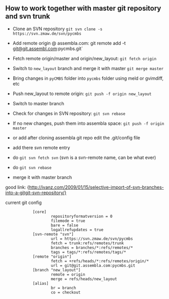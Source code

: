 ## How to work together with master git repository and svn trunk

 * Clone an SVN repository `git svn clone -s https://svn.zmaw.de/svn/pycmbs`
 * Add remote origin @ assembla.com: git remote add -t git@git.assembl.com:pycmbs.git`
 * Fetch remote origin/master and origin/new_layout: `git fetch origin`
 * Switch to `new_layout` branch and merge it with master `git merge master`
 * Bring changes in `pyCMBS` folder into `pycmbs` folder using meld or gvimdiff, etc
 * Push new_layout to remote origin: `git push -f origin new_layout`
 * Switch to master branch
 * Check for changes in SVN repository: `git svn rebase`
 * If no new changes, push them into assembla space: `git push -f origin master`

 * or add after cloning assembla git repo edit the .git/config file
  * add there svn remote entry 
  * do `git svn fetch svn` (svn is a svn-remote name, can be what ever)
  * do `git svn rebase`
  * merge it with master branch

good link: {http://ivanz.com/2009/01/15/selective-import-of-svn-branches-into-a-gitgit-svn-repository/}

current git config

                [core]
                        repositoryformatversion = 0
                        filemode = true
                        bare = false
                        logallrefupdates = true
                [svn-remote "svn"]
                        url = https://svn.zmaw.de/svn/pycmbs
                        fetch = trunk:refs/remotes/trunk
                        branches = branches/*:refs/remotes/*
                        tags = tags/*:refs/remotes/tags/*
                [remote "origin"]
                        fetch = +refs/heads/*:refs/remotes/origin/*
                        url = git@git.assembla.com:pycmbs.git
                [branch "new_layout"]
                        remote = origin
                        merge = refs/heads/new_layout
                [alias]
                        br = branch
                        co = checkout
